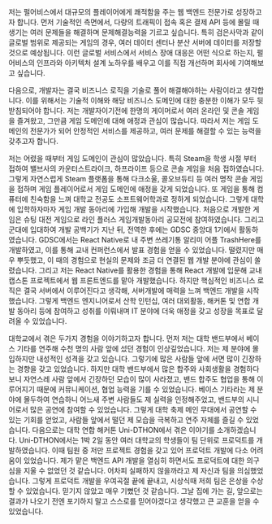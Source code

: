 저는 펄어비스에서 대규모의 플레이어에게 쾌적함을 주는 웹 백엔드 전문가로 성장하고자 합니다. 
먼저 기술적인 측면에서, 다량의 트래픽이 접속 혹은 결제 API 등에 몰릴 때 생기는 여러 문제들을 해결하며 문제해결능력을 기르고 싶습니다.
특히 검은사막과 같이 글로벌 범위로 제공되는 게임의 경우, 여러 데이터 센터나 분산 서버에 데이터를 저장할 것으로 예상됩니다.
이런 글로벌 서비스에서 서비스 장애 대응은 어떤 식으로 하는지, 펄어비스의 인프라와 아키텍처 설계 노하우를 배우고 이를 직접 개선하며 회사에 기여해보고 싶습니다.

다음으로, 개발자는 결국 비즈니스 로직을 기술로 풀어 해결해야하는 사람이라고 생각합니다. 
이를 위해서는 기술적 이해와 해당 비즈니스 도메인에 대한 충분한 이해가 모두 뒷받침되어야 합니다.
저는 개발자이기전에 한명의 게이머로서 여러 온라인 및 콘솔 게임을 즐겨왔고, 
그만큼 게임 도메인에 대해 애정과 관심이 많습니다.
따라서 저는 게임 도메인의 전문가가 되어 안정적인 서비스를 제공하고, 여러 문제를 해결할 수 있는 능력을 갖추고자 합니다.

저는 어렸을 때부터 게임 도메인이 관심이 많았습니다. 특히 Steam을 학생 시절 부터 접하여 밸브사의 카운터스트라이크, 하프라이프 등으로 콘솔 게임을 처음 접하였습니다. 그렇게 자연스럽게 Steam 플랫폼을 통해 다크소울, 콜오브듀티 등 여러 명작 콘솔 게임을 접하며 게임 플레이어로서 게임 도메인에 애정을 갖게 되었습니다. 또 게임을 통해 컴퓨터에 친숙함을 느껴 대학교 전공도 소프트웨어학과로 정하게 되었습니다.
그렇게 대학에 입학하자마자 게임 개발 동아리에 가입해 개발을 시작했습니다. 처음으로 개발한 게임은 슈팅 대전 게임으로 라인 플러스 게임개발동아리 공모전에 참여하였습니다. 그리고 군대에 입대하여 개발 공백기가 지난 뒤, 전역한 후에는 GDSC 중앙대 1기에서 활동하였습니다. GDSC에서는 React Native로 내 주변 쓰레기통 알리미 어플 TrashHere를 개발하였고, 이를 통해 교내 컨퍼런스에서 발표 경험을 얻을 수 있었습니다. 떨렸지만 매우 뿌듯했고, 이 때의 경험으로 현실의 문제와 조금 더 연결된 웹 개발 분야에 관심이 쏠렸습니다.
그리고 저는 React Native를 활용한 경험을 통해 React 개발에 입문해 교내 캡스톤 프로젝트에서 웹 프론트엔드를 맡아 개발했습니다.
하지만 핵심적인 비즈니스 로직은 결국 서버에서 이루어진다고 생각해, 서버개발에 매력을 느껴 백엔드 개발을 시작했습니다.
그렇게 백엔드 엔지니어로서 산학 인턴십, 여러 대외활동, 해커톤 및 연합 개발 동아리 등에 참여하고 성취를 이뤄내며 IT 분야에 더욱 애정을 갖고 성장을 목표로 달려올 수 있었습니다.

대학교에서 겪은 두가지 경험을 이야기하고자 합니다.
먼저 저는 대학 밴드부에서 베이스 기타를 연주해 수천 명의 사람 앞에 섰던 경험이 인상깊었습니다.
저는 제 분야에 몰입하지만 내성적인 성격을 갖고 있습니다. 그렇기에 많은 사람들 앞에 서면 많이 긴장하는 경향을 갖고 있었습니다.
하지만 대학 밴드부에서 많은 합주와 사회생활을 경험하다보니 자연스레 사람 앞에서 긴장하던 모습이 많이 사라졌고, 밴드 합주도 협업을 통해 이루어지기 때문에 커뮤니케이션, 협업 능력을 기를 수 있었습니다.
베이스 기타라는 제 분야에 몰두하여 연습하니 어느새 주변 사람들도 제 실력을 인정해주었고, 밴드부의 시니어로서 많은 공연에 참여할 수 있었습니다. 그렇게 대학 축제 메인 무대에서 공연할 수 있는 기회를 얻었고, 사람들 앞에서 떨던 제 모습을 극복하고 연주 자체를 즐길 수 있었습니다.
다음으로는 대학 연합 해커톤 Uni-DTHON에서 겪은 이야기를 소개하겠습니다.
Uni-DTHON에서는 1박 2일 동안 여러 대학교의 학생들이 팀 단위로 프로덕트를 개발하였습니다. 이때 팀원 중 저만 프로젝트 경험을 갖고 있어 프로덕트 개발에 다소 어려움이 있었습니다. 제가 맡은 백엔드 API 개발을 열심히 하면서도 프로덕트에 대한 의구심을 지울 수 없었던 것 같습니다. 어차피 실패하지 않을까라고 제 자신과 팀을 의심했었습니다. 
그렇게 프로덕트 개발을 우여곡절 끝에 끝내고, 시상식때 저희 팀은 은상을 수상할 수 있었습니다. 믿기지 않았고 매우 기뻤던 것 같습니다.
그날 집에 가는 길, 앞으로는 결과가 나오기 전엔 포기하지 말고 스스로를 믿어야겠다고 생각했고 큰 교훈을 얻을 수 있었습니다.